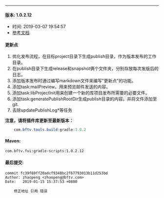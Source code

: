 --- 

#### 版本: 1.0.2.12
* 时间: 2019-03-07 19:54:57
* [参考文档](https://gitlab.fengmi.tv/tv-public/gradle_project/blob/master/README.md)
#### 更新点
1. 优化发布流程，在目标project目录下生成publish目录，作为版本发布的工作目录。
2. 在publish目录下生成release和snapshot俩个文件夹，分别存放每次发版后的日志。
3. 添加版本发布时通过编写markdown文件来编写"更新点"的功能。
4. 添加task:mailPreview。用来预览邮件发送的内容。
5. 添加task:libProjectInit用来创建一个新的库项目发布所需要的必要文件。
6. 添加task:generatePublishRootDir生成publish目录的内容。并将文件添加至git.
7. 去除updatePublishLog*等任务

**注意，请将插件库更新至最新版本：**
```java
    com.bftv.tools.build:gradle:1.0.2
```
#### Maven:
``` 
com.bftv.fui:gradle-scripts:1.0.2.12
``` 

#### 最后提交:
``` 
commit fc39f69ff20adcf9348bc2f67793013b11d253bd
Author: zhaopeng <zhaopeng@bftv.com>
Date:   2019-01-15 15:37:53 +0800

    修正地址 引用 错误
``` 
